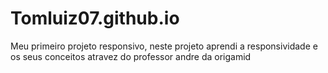 # Tomluiz07.github.io
Meu primeiro projeto responsivo, 
neste projeto aprendi a responsividade e os seus conceitos atravez do professor andre da origamid 

